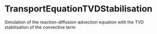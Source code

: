# TransportEquationTVDStabilisation
Simulation of the reaction-diffusion-advection equation with the TVD stabilisation of the convective term
